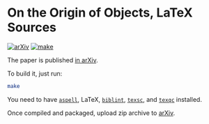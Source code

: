 # On the Origin of Objects, LaTeX Sources

[![arXiv](https://img.shields.io/badge/arXiv-2206.02585-green.svg)](https://arxiv.org/abs/2206.02585)
[![make](https://github.com/objectionary/on-the-origin-of-objects/actions/workflows/latexmk.yml/badge.svg)](https://github.com/objectionary/on-the-origin-of-objects/actions/workflows/latexmk.yml)

The paper is published [in arXiv](https://arxiv.org/abs/2206.02585).

To build it, just run:

```bash
make
```

You need to have
[`aspell`](http://aspell.net/),
LaTeX,
[`biblint`](https://github.com/Kingsford-Group/biblint),
[`texsc`](https://rubygems.org/gems/texsc),
and
[`texqc`](https://rubygems.org/gems/texqc)
installed.

Once compiled and packaged,
upload zip archive to [arXiv](https://arxiv.org/abs/2206.02585).
